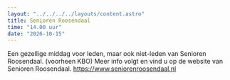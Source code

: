 ```yaml
---
layout: "../../../../layouts/content.astro"
title: Senioren Roosendaal 
time: "14.00 uur"
date: "2026-10-15"
---
```


Een gezellige middag voor leden, maar ook niet-leden van Senioren Roosendaal. (voorheen KBO)
Meer info volgt en vind u op de website van Senioren Roosendaal.
https://www.seniorenroosendaal.nl
